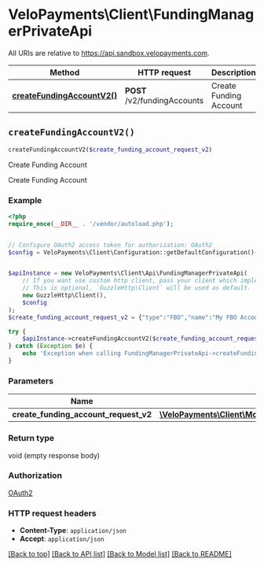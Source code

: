 # VeloPayments\Client\FundingManagerPrivateApi

All URIs are relative to https://api.sandbox.velopayments.com.

Method | HTTP request | Description
------------- | ------------- | -------------
[**createFundingAccountV2()**](FundingManagerPrivateApi.md#createFundingAccountV2) | **POST** /v2/fundingAccounts | Create Funding Account


## `createFundingAccountV2()`

```php
createFundingAccountV2($create_funding_account_request_v2)
```

Create Funding Account

Create Funding Account

### Example

```php
<?php
require_once(__DIR__ . '/vendor/autoload.php');


// Configure OAuth2 access token for authorization: OAuth2
$config = VeloPayments\Client\Configuration::getDefaultConfiguration()->setAccessToken('YOUR_ACCESS_TOKEN');


$apiInstance = new VeloPayments\Client\Api\FundingManagerPrivateApi(
    // If you want use custom http client, pass your client which implements `GuzzleHttp\ClientInterface`.
    // This is optional, `GuzzleHttp\Client` will be used as default.
    new GuzzleHttp\Client(),
    $config
);
$create_funding_account_request_v2 = {"type":"FBO","name":"My FBO Account","payorId":"ee53e01d-c078-43fd-abd4-47e92f4a06cf","accountName":"My Account Name","accountNumber":1231231234556,"routingNumber":123456789}; // \VeloPayments\Client\Model\CreateFundingAccountRequestV2

try {
    $apiInstance->createFundingAccountV2($create_funding_account_request_v2);
} catch (Exception $e) {
    echo 'Exception when calling FundingManagerPrivateApi->createFundingAccountV2: ', $e->getMessage(), PHP_EOL;
}
```

### Parameters

Name | Type | Description  | Notes
------------- | ------------- | ------------- | -------------
 **create_funding_account_request_v2** | [**\VeloPayments\Client\Model\CreateFundingAccountRequestV2**](../Model/CreateFundingAccountRequestV2.md)|  | [optional]

### Return type

void (empty response body)

### Authorization

[OAuth2](../../README.md#OAuth2)

### HTTP request headers

- **Content-Type**: `application/json`
- **Accept**: `application/json`

[[Back to top]](#) [[Back to API list]](../../README.md#endpoints)
[[Back to Model list]](../../README.md#models)
[[Back to README]](../../README.md)
